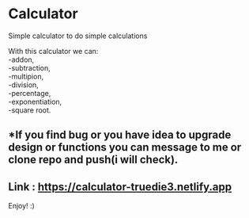 # Calculator

Simple calculator to do simple calculations

With this calculator we can:</br>
-addon,</br>
-subtraction,</br>
-multipion,</br>
-division,</br>
-percentage,</br>
-exponentiation,</br>
-square root.</br>

\*If you find bug or you have idea to upgrade design or functions you can message to me or clone repo and push(i will check).
---
Link : https://calculator-truedie3.netlify.app
---
Enjoy! :)
